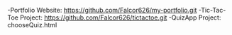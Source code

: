 -Portfolio Website: https://github.com/Falcor626/my-portfolio.git
-Tic-Tac-Toe Project: https://github.com/Falcor626/tictactoe.git
-QuizApp Project: chooseQuiz.html
